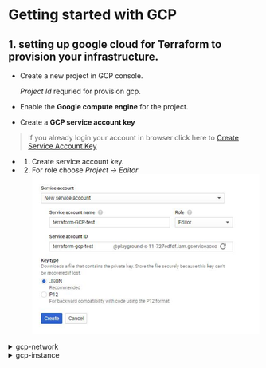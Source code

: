 # Getting started with GCP

## 1. setting up google cloud for Terraform to provision your infrastructure.

* Create a new project in GCP console. 

  *Project Id* requried for provision gcp.

* Enable the **Google compute engine** for the project.

* Create a **GCP service account key** 

> If you already login your account in browser click here to [Create Service Account Key](https://console.cloud.google.com/apis/credentials/serviceaccountkey)

* 1. Create service account key.
* 2. For role choose *Project -> Editor*
![alt](https://github.com/sada498/Terraform/blob/main/GCP/img/service%20account%20details.JPG)

<details><summary>gcp-network</summary>
<p>

## 1. add the your path *.jason* key to cedentials in **provider**

## 2.Initialize the Terraform

    terraform init

## 3. you can validate your configuration 

    teraform validate

## 4. Apply the gcp infrastructure

    terraform apply

> all the configuration as expected youm can enter yes to build your infrastructure

## 5. check the infrastructure

    terraform show

![alt](https://github.com/sada498/Terraform/blob/main/GCP/img/gcpnetworkresult.JPG)

</p>
</details>

<details><summary>gcp-instance</summary>
<p>

# Configure the  

## 1.Initialize the Terraform

    terraform init

## 2. you can validate your configuration 

    teraform validate

## 3. Apply the gcp infrastructure

    terraform apply

> all the configuration as expected youm can enter yes to build your infrastructure

## 4. check the infrastructure

    terraform show

![](https://github.com/sada498/Terraform/blob/main/GCP/img/gcpinstance.JPG)

**you try to uncomment for the image for instance to checkthe redeploy the gcp infrastructure**

    boot_disk {
    initialize_params {
    
    # image = "debian-cloud/debian-9"
    image = "cos-cloud/cos-stable"
        }
    }

</p>
</details>